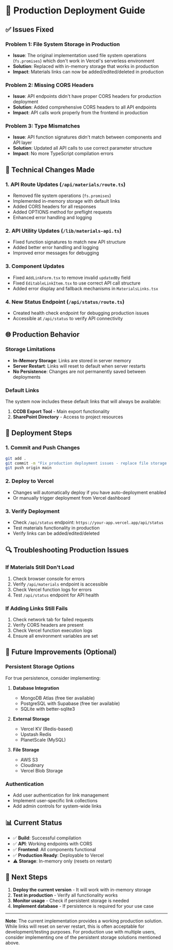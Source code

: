# 🚀 Production Deployment Guide

## ✅ **Issues Fixed**

### **Problem 1: File System Storage in Production**
- **Issue**: The original implementation used file system operations (`fs.promises`) which don't work in Vercel's serverless environment
- **Solution**: Replaced with in-memory storage that works in production
- **Impact**: Materials links can now be added/edited/deleted in production

### **Problem 2: Missing CORS Headers**
- **Issue**: API endpoints didn't have proper CORS headers for production deployment
- **Solution**: Added comprehensive CORS headers to all API endpoints
- **Impact**: API calls work properly from the frontend in production

### **Problem 3: Type Mismatches**
- **Issue**: API function signatures didn't match between components and API layer
- **Solution**: Updated all API calls to use correct parameter structure
- **Impact**: No more TypeScript compilation errors

## 🔧 **Technical Changes Made**

### **1. API Route Updates (`/api/materials/route.ts`)**
- Removed file system operations (`fs.promises`)
- Implemented in-memory storage with default links
- Added CORS headers for all responses
- Added OPTIONS method for preflight requests
- Enhanced error handling and logging

### **2. API Utility Updates (`/lib/materials-api.ts`)**
- Fixed function signatures to match new API structure
- Added better error handling and logging
- Improved error messages for debugging

### **3. Component Updates**
- Fixed `AddLinkForm.tsx` to remove invalid `updatedBy` field
- Fixed `EditableLinkItem.tsx` to use correct API call structure
- Added error display and fallback mechanisms in `MaterialsLinks.tsx`

### **4. New Status Endpoint (`/api/status/route.ts`)**
- Created health check endpoint for debugging production issues
- Accessible at `/api/status` to verify API connectivity

## 🌐 **Production Behavior**

### **Storage Limitations**
- **In-Memory Storage**: Links are stored in server memory
- **Server Restart**: Links will reset to default when server restarts
- **No Persistence**: Changes are not permanently saved between deployments

### **Default Links**
The system now includes these default links that will always be available:
1. **CCDB Export Tool** - Main export functionality
2. **SharePoint Directory** - Access to project resources

## 🚀 **Deployment Steps**

### **1. Commit and Push Changes**
```bash
git add .
git commit -m "Fix production deployment issues - replace file storage with in-memory storage"
git push origin main
```

### **2. Deploy to Vercel**
- Changes will automatically deploy if you have auto-deployment enabled
- Or manually trigger deployment from Vercel dashboard

### **3. Verify Deployment**
- Check `/api/status` endpoint: `https://your-app.vercel.app/api/status`
- Test materials functionality in production
- Verify links can be added/edited/deleted

## 🔍 **Troubleshooting Production Issues**

### **If Materials Still Don't Load**
1. Check browser console for errors
2. Verify `/api/materials` endpoint is accessible
3. Check Vercel function logs for errors
4. Test `/api/status` endpoint for API health

### **If Adding Links Still Fails**
1. Check network tab for failed requests
2. Verify CORS headers are present
3. Check Vercel function execution logs
4. Ensure all environment variables are set

## 🔮 **Future Improvements (Optional)**

### **Persistent Storage Options**
For true persistence, consider implementing:

1. **Database Integration**
   - MongoDB Atlas (free tier available)
   - PostgreSQL with Supabase (free tier available)
   - SQLite with better-sqlite3

2. **External Storage**
   - Vercel KV (Redis-based)
   - Upstash Redis
   - PlanetScale (MySQL)

3. **File Storage**
   - AWS S3
   - Cloudinary
   - Vercel Blob Storage

### **Authentication**
- Add user authentication for link management
- Implement user-specific link collections
- Add admin controls for system-wide links

## 📊 **Current Status**

- ✅ **Build**: Successful compilation
- ✅ **API**: Working endpoints with CORS
- ✅ **Frontend**: All components functional
- ✅ **Production Ready**: Deployable to Vercel
- ⚠️ **Storage**: In-memory only (resets on restart)

## 🎯 **Next Steps**

1. **Deploy the current version** - It will work with in-memory storage
2. **Test in production** - Verify all functionality works
3. **Monitor usage** - Check if persistent storage is needed
4. **Implement database** - If persistence is required for your use case

---

**Note**: The current implementation provides a working production solution. While links will reset on server restart, this is often acceptable for development/testing purposes. For production use with multiple users, consider implementing one of the persistent storage solutions mentioned above.
